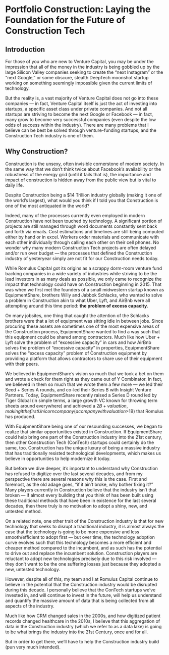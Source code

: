 # Portfolio Construction: Laying the Foundation for the Future of Construction Tech

## Introduction

For those of you who are new to Venture Capital, you may be under the impression that all of the money in the industry is being gobbled up by the large Silicon Valley companies seeking to create the “next Instagram” or the “next Google,” or some obscure, stealth DeepTech moonshot startup working on something seemingly impossible given the current limits of technology.

But the reality is, a vast majority of Venture Capital does not go into these companies — in fact, Venture Capital itself is just the act of investing into startups, a specific asset class under private companies. And not all startups are striving to become the next Google or Facebook — in fact, many grow to become very successful companies (even despite the low odds of success within the industry). There are many problems that I believe can be best be solved through venture-funding startups, and the Construction Tech industry is one of them.

## Why Construction?

Construction is the unsexy, often invisible cornerstone of modern society. In the same way that we don’t think twice about Facebook’s availability or the robustness of the energy grid (until it fails that is), the importance and impact of construction is hidden away from the public view but is vital to daily life.

Despite Construction being a $14 Trillion industry globally (making it one of the world’s largest), what would you think if I told you that Construction is one of the most antiquated in the world?

Indeed, many of the processes currently even employed in modern Construction have not been touched by technology. A significant portion of projects are still managed through word documents constantly sent back and forth via emails. Cost estimations and timelines are still being computed either by hand or in excel. Workers order materials and communicate with each other individually through calling each other on their cell phones. No wonder why many modern Construction Tech projects are often delayed and/or run over budget — the processes that defined the Construction industry of yesteryear simply are not fit for our Construction needs today.

While Romulus Capital got its origins as a scrappy dorm-room venture fund backing companies in a wide variety of industries while striving to be the lead investors in as many deals as possible, we only came to recognize the impact that technology could have on Construction beginning in 2015. That was when we first met the founders of a small midwestern startup known as EquipmentShare, brothers Willy and Jabbok Schlacks, who wanted to solve a problem in Construction akin to what Uber, Lyft, and AirBnb were all attempting around this time period: **the problem of excess capacity**.

On many jobsites, one thing that caught the attention of the Schlacks brothers were that a lot of equipment was sitting idle in between jobs. Since procuring these assets are sometimes one of the most expensive areas of the Construction process, EquipmentShare wanted to find a way such that this equipment could be shared among contractors. Much like how Uber + Lyft solve the problem of “excessive capacity” in cars and how AirBnb solves the problem of “excessive capacity” in properties, EquipmentShare solves the “excess capacity” problem of Construction equipment by providing a platform that allows contractors to share use of their equipment with their peers.

We believed in EquipmentShare’s vision so much that we took a bet on them and wrote a check for them right as they came out of Y Combinator. In fact, we believed in them so much that we wrote them a few more — we led their Seed + Series A rounds, and co-led their Series B with Insight Venture Partners. Today, EquipmentShare recently raised a Series D round led by Tiger Global (in simple terms, a large growth VC known for throwing term sheets around everywhere) and achieved a $2B+ valuation, making it the first Unicorn company (a company with valuation >$1B) that Romulus has produced.

With EquipmentShare being one of our resounding successes, we began to realize that similar opportunities existed in Construction. If EquipmentShare could help bring one part of the Construction industry into the 21st century, then other Construction Tech (ConTech) startups could certainly do the same, too. Construction has the unique luxury of being a massive industry that has traditionally resisted technological developments, which makes us believe in opportunities to help modernize it today.

But before we dive deeper, it’s important to understand why Construction has refused to digitize over the last several decades, and from my perspective there are several reasons why this is the case. First and foremost, as the old adage goes, “if it ain’t broke, why bother fixing it?” Many players currently in Construction believe that the industry isn’t that broken — if almost every building that you think of has been built using these traditional methods that have been in existence for the last several decades, then there truly is no motivation to adopt a shiny, new, and untested method.

On a related note, one other trait of the Construction industry is that for new technology that seeks to disrupt a traditional industry, it is almost always the case that the technology is going to be more expensive and less smooth/efficient to adopt first — but over time, the technology adoption curve evolves such that this technology becomes a more efficient and cheaper method compared to the incumbent, and as such has the potential to drive out and replace the incumbent solution. Construction players are reluctant to adopt new technologies precisely due to this risk involved — they don’t want to be the one suffering losses just because they adopted a new, untested technology.

However, despite all of this, my team and I at Romulus Capital continue to believe in the potential that the Construction industry would be disrupted during this decade. I personally believe that the ConTech startups we’ve invested in, and will continue to invest in the future, will help us understand and quantify the massive amount of data that is being collected from all aspects of the industry.

Much like how CRM changed sales in the 2000s, and how digitized patient records changed healthcare in the 2010s, I believe that this aggregation of data in the Construction industry (which we refer to as a data lake) is going to be what brings the industry into the 21st Century, once and for all.

But in order to get there, we’ll have to help the Construction industry build (pun very much intended).
